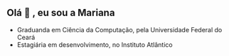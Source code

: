 ## Olá 👋 , eu sou a Mariana
- Graduanda em Ciência da Computação, pela Universidade Federal do Ceará
- Estagiária em desenvolvimento, no Instituto Atlântico
